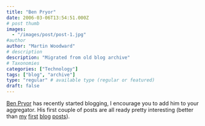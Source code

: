 ```yaml
---
title: "Ben Pryor"
date: 2006-03-06T13:54:51.000Z
# post thumb
images:
  - "/images/post/post-1.jpg"
#author
author: "Martin Woodward"
# description
description: "Migrated from old blog archive"
# Taxonomies
categories: ["Technology"]
tags: ["blog", "archive"]
type: "regular" # available type (regular or featured)
draft: false
---
```


[Ben Pryor](http://www.benpryor.com/blog/) has recently started blogging, I encourage you to add him to your aggregator.  His first couple of posts are all ready pretty interesting (better than [my](http://www.woodwardweb.com/personal/000022.html) [first](http://www.woodwardweb.com/personal/000020.html) [blog](http://www.woodwardweb.com/web_sites/000021.html) [posts](http://www.woodwardweb.com/archive/200309.html)).